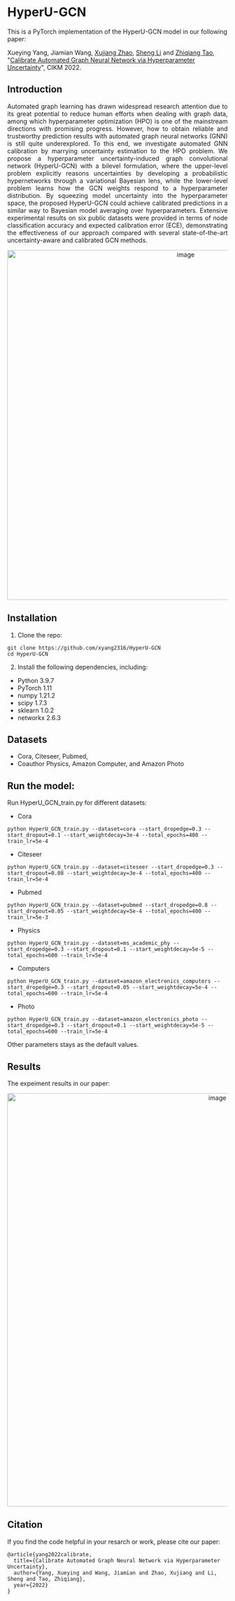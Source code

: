# HyperU-GCN 
This is a PyTorch implementation of the HyperU-GCN model in our following paper:

Xueying Yang, Jiamian Wang, [Xujiang Zhao](https://zxj32.github.io/), [Sheng Li](http://sheng-li.org/) and [Zhiqiang Tao](https://ztao.cc/), "[Calibrate Automated Graph Neural Network via Hyperparameter Uncertainty](https://zxj32.github.io/data/CIKM_2022.pdf)", CIKM 2022.

## Introduction
<p align="justify">
Automated graph learning has drawn widespread research attention due to its great potential to reduce human efforts when dealing with graph data, among which hyperparameter optimization (HPO) is one of the mainstream directions with promising progress. However, how to obtain reliable and trustworthy prediction results with automated graph neural networks (GNN) is still quite underexplored. To this end, we investigate automated GNN calibration by marrying uncertainty estimation to the HPO problem. We propose a hyperparameter uncertainty-induced graph convolutional network (HyperU-GCN) with a bilevel formulation, where the upper-level problem explicitly reasons uncertainties by developing a probabilistic hypernetworks through a variational Bayesian lens, while the lower-level problem learns how the GCN weights respond to a hyperparameter distribution. By squeezing model uncertainty into the hyperparameter space, the proposed HyperU-GCN could achieve calibrated predictions in a similar way to Bayesian model averaging over hyperparameters. Extensive experimental results on six public datasets were provided in terms of node classification accuracy and expected calibration error (ECE), demonstrating the effectiveness of our approach compared with several state-of-the-art uncertainty-aware and calibrated GCN methods.
</p>

<p align="center">
 <img width="800" alt="image" src="https://user-images.githubusercontent.com/55004948/195007873-3fc18e33-7426-4594-a7d1-110b6b0d4d5c.png">
</p>

## Installation
1. Clone the repo:
```
git clone https://github.com/xyang2316/HyperU-GCN
cd HyperU-GCN
```
2. Install the following dependencies, including:
- Python 3.9.7
- PyTorch 1.11
- numpy 1.21.2
- scipy 1.7.3
- sklearn 1.0.2
- networkx 2.6.3

## Datasets
- Cora, Citeseer, Pubmed, 
- Coauthor Physics, Amazon Computer, and Amazon Photo

## Run the model:
Run HyperU_GCN_train.py for different datasets:
- Cora
```
python HyperU_GCN_train.py --dataset=cora --start_dropedge=0.3 --start_dropout=0.1 --start_weightdecay=3e-4 --total_epochs=400 --train_lr=5e-4
```
- Citeseer
```
python HyperU_GCN_train.py --dataset=citeseer --start_dropedge=0.3 --start_dropout=0.08 --start_weightdecay=3e-4 --total_epochs=400 --train_lr=5e-4
```
- Pubmed
```
python HyperU_GCN_train.py --dataset=pubmed --start_dropedge=0.8 --start_dropout=0.05 --start_weightdecay=5e-4 --total_epochs=400 --train_lr=5e-3
```
- Physics
```
python HyperU_GCN_train.py --dataset=ms_academic_phy --start_dropedge=0.3 --start_dropout=0.1 --start_weightdecay=5e-5 --total_epochs=600 --train_lr=5e-4
```
- Computers
```
python HyperU_GCN_train.py --dataset=amazon_electronics_computers --start_dropedge=0.3 --start_dropout=0.05 --start_weightdecay=5e-4 --total_epochs=600 --train_lr=5e-4
```
- Photo
```
python HyperU_GCN_train.py --dataset=amazon_electronics_photo --start_dropedge=0.3 --start_dropout=0.1 --start_weightdecay=5e-5 --total_epochs=600 --train_lr=5e-4
```
Other parameters stays as the default values.

## Results
The expeiment results in our paper:
<p align="center">
 <img width="945" alt="image" src="https://user-images.githubusercontent.com/55004948/195495959-b05d82ba-aaa6-40eb-8c21-0b0d8bab0425.png">
</p>

## Citation
If you find the code helpful in your resarch or work, please cite our paper: 
```
@article{yang2022calibrate,
  title={Calibrate Automated Graph Neural Network via Hyperparameter Uncertainty},
  author={Yang, Xueying and Wang, Jiamian and Zhao, Xujiang and Li, Sheng and Tao, Zhiqiang},
  year={2022}
}
```
